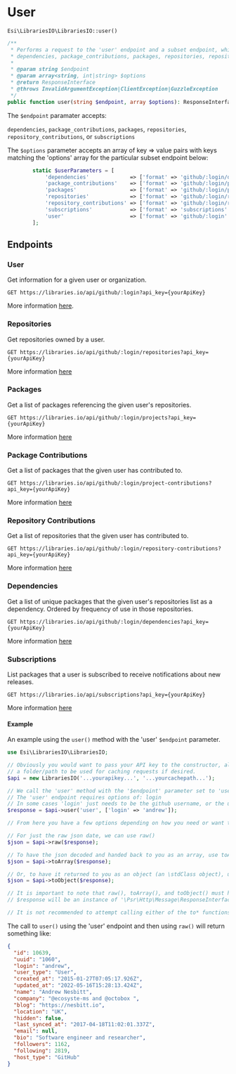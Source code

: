 # User

`Esi\LibrariesIO\LibrariesIO::user()`

```php
/**
 * Performs a request to the 'user' endpoint and a subset endpoint, which can be:
 * dependencies, package_contributions, packages, repositories, repository_contributions, or subscriptions
 *
 * @param string $endpoint
 * @param array<string, int|string> $options
 * @return ResponseInterface
 * @throws InvalidArgumentException|ClientException|GuzzleException
 */
public function user(string $endpoint, array $options): ResponseInterface;
```

The `$endpoint` paramater accepts:

`dependencies`, `package_contributions`, `packages`, `repositories`, `repository_contributions`, or `subscriptions`

The `$options` parameter accepts an array of key =&gt; value pairs with keys matching the 'options' array for the particular subset endpoint below:

```php
        static $userParameters = [
            'dependencies'             => ['format' => 'github/:login/dependencies'            , 'options' => ['login']],
            'package_contributions'    => ['format' => 'github/:login/project-contributions'   , 'options' => ['login']],
            'packages'                 => ['format' => 'github/:login/projects'                , 'options' => ['login']],
            'repositories'             => ['format' => 'github/:login/repositories'            , 'options' => ['login']],
            'repository_contributions' => ['format' => 'github/:login/repository-contributions', 'options' => ['login']],
            'subscriptions'            => ['format' => 'subscriptions'                         , 'options' => []],
            'user'                     => ['format' => 'github/:login'                         , 'options' => ['login']]
        ];
```
## Endpoints

### User

Get information for a given user or organization.

`GET https://libraries.io/api/github/:login?api_key={yourApiKey}`

More information [here](https://libraries.io/api#user).

### Repositories

Get repositories owned by a user.

`GET https://libraries.io/api/github/:login/repositories?api_key={yourApiKey}`

More information [here](https://libraries.io/api#user-repositories)

### Packages

Get a list of packages referencing the given user's repositories.

`GET https://libraries.io/api/github/:login/projects?api_key={yourApiKey}`

More information [here](https://libraries.io/api#user-projects)

### Package Contributions

Get a list of packages that the given user has contributed to.

`GET https://libraries.io/api/github/:login/project-contributions?api_key={yourApiKey}`

More information [here](https://libraries.io/api#user-project-contributions)

### Repository Contributions

Get a list of repositories that the given user has contributed to.

`GET https://libraries.io/api/github/:login/repository-contributions?api_key={yourApiKey}`

More information [here](https://libraries.io/api#user-repository-contributions)

### Dependencies

Get a list of unique packages that the given user's repositories list as a dependency. Ordered by frequency of use in those repositories.

`GET https://libraries.io/api/github/:login/dependencies?api_key={yourApiKey}`

More information [here](https://libraries.io/api#user-dependencies)

### Subscriptions

List packages that a user is subscribed to receive notifications about new releases.

`GET https://libraries.io/api/subscriptions?api_key={yourApiKey}`

More information [here](https://libraries.io/api#subscriptions-index)

#### Example

An example using the `user()` method with the 'user' `$endpoint` parameter.

```php
use Esi\LibrariesIO\LibrariesIO;

// Obviously you would want to pass your API key to the constructor, along with
// a folder/path to be used for caching requests if desired.
$api = new LibrariesIO('...yourapikey...', '...yourcachepath...');

// We call the 'user' method with the '$endpoint' parameter set to 'user'
// The 'user' endpoint requires options of: login
// In some cases 'login' just needs to be the github username, or the username/repo
$response = $api->user('user', ['login' => 'andrew']);

// From here you have a few options depending on how you need or want the data.

// For just the raw json date, we can use raw()
$json = $api->raw($response);

// To have the json decoded and handed back to you as an array, use toArray()
$json = $api->toArray($response);

// Or, to have it returned to you as an object (an \stdClass object), use toObject()
$json = $api->toObject($response);

// It is important to note that raw(), toArray(), and toObject() must have the $response as an argument.
// $response will be an instance of '\Psr\Http\Message\ResponseInterface'

// It is not recommended to attempt calling either of the to* functions back to back
```

The call to `user()` using the 'user' endpoint and then using `raw()` will return something like:

```json
{
  "id": 10639,
  "uuid": "1060",
  "login": "andrew",
  "user_type": "User",
  "created_at": "2015-01-27T07:05:17.926Z",
  "updated_at": "2022-05-16T15:28:13.424Z",
  "name": "Andrew Nesbitt",
  "company": "@ecosyste-ms and @octobox ",
  "blog": "https://nesbitt.io",
  "location": "UK",
  "hidden": false,
  "last_synced_at": "2017-04-18T11:02:01.337Z",
  "email": null,
  "bio": "Software engineer and researcher",
  "followers": 1162,
  "following": 2819,
  "host_type": "GitHub"
}
```
